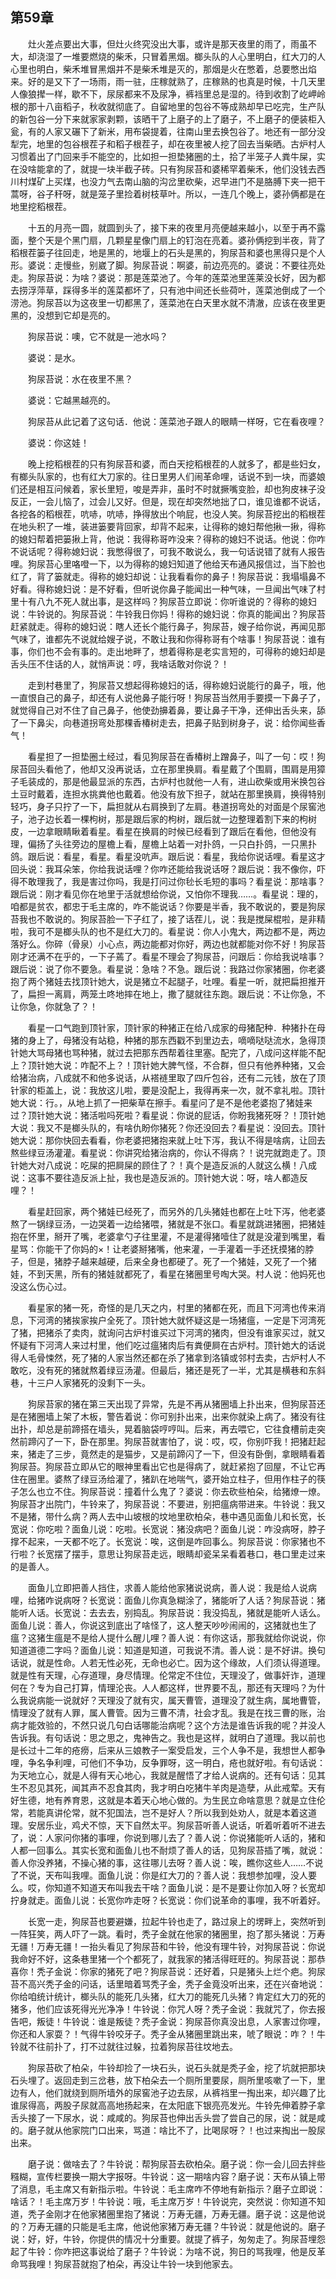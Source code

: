  

## 第59章

　　灶火差点要出大事，但灶火终究没出大事，或许是那天夜里的雨了，雨虽不大，却浇湿了一堆要燃烧的柴禾，只冒着黑烟。榔头队的人心里明白，红大刀的人心里也明白，柴禾堆冒黑烟并不是柴禾堆是灭的，那烟是火在憋着，总要憋出焰来。好的是又下了一场雨，雨一驻，庄稼就熟了，庄稼熟的也真是时候，十几天里人像狼撵一样，歇不下，尿尿都来不及尿净，裤裆里总是湿的。待到收割了屹岬岭根的那十八亩稻子，秋收就彻底了。自留地里的包谷不等成熟却早已吃完，生产队的新包谷一分下来就家家剥颗，该晒干了上磨子的上了磨子，不上磨子的便装柜入瓮，有的人家又碾下了新米，用布袋提着，往南山里去换包谷了。地还有一部分没犁完，地里的包谷根茬子和稻子根茬子，却在夜里被人挖了回去当柴晒。古炉村人习惯着出了门回来手不能空的，比如担一担垫猪圈的土，拾了半笼子人粪牛屎，实在没啥能拿的了，就提一块半截子砖。只有狗尿苔和婆稀罕着柴禾，他们没钱去西川村煤矿上买煤，也没力气去南山脑的沟岔里砍柴，迟早进门不是胳膊下夹一把干蒿呀，谷子秆呀，就是笼子里捡着树枝草叶。所以，一连几个晚上，婆孙俩都是在地里挖稻根茬。

　　十五的月亮一圆，就圆到头了，接下来的夜里月亮便越来越小，以至于再不露面，整个天是个黑门扇，几颗星星像门扇上的钉泡在亮着。婆孙俩挖到半夜，背了稻根茬篓子往回走，地是黑的，地堰上的石头是黑的，狗尿苔和婆也黑得只是个人形。婆说：走慢些，别崴了脚。狗尿苔说：啊婆，前边亮亮的。婆说：不要往亮处走。狗尿苔说：为啥？婆说：那是莲菜池了。今年的莲菜池里莲莱没长好，因为都去捞浮萍草，踩得多半的莲菜都坏了，只有池中间还长些荷叶，莲菜池倒成了一个涝池。狗尿苔以为这夜里一切都黑了，莲菜池在白天里水就不清澈，应该在夜里更黑的，没想到它却是亮的。

　　狗尿苔说：噢，它不就是一池水吗？

　　婆说：是水。

　　狗尿苔说：水在夜里不黑？

　　婆说：它越黑越亮的。

　　狗尿苔从此记着了这句话．他说：莲菜池子跟人的眼睛一样呀，它在看夜哩？

　　婆说：你这娃！

　　晚上挖稻根茬的只有狗尿苔和婆，而白天挖稻根茬的人就多了，都是些妇女，有榔头队家的，也有红大刀家的。往日里男人们闹革命哩，话说不到一块，而婆娘们还是相互问候着，家长里短，唆是弄非，虽时不时就撅嘴变脸，却也狗皮袜子没反正，一会儿恼了，过会儿又好。但是，现在却突然地拙了口，谁见谁都不说话，各挖各的稻根茬，吭哧，吭哧，挣得放出个响屁，也没人笑。狗尿苔挖出的稻根茬在地头积了一堆，装进篓要背回家，却背不起来，让得称的媳妇帮他揪一揪，得称的媳妇帮着把篓揪上背，他说：我得称哥咋没来？得称的媳妇不说话。他说：你咋不说话呢？得称媳妇说：我憋得很了，可我不敢说么，我一句话说错了就有人报告哩。狗尿苔心里咯噔一下，以为得称的媳妇知道了他给天布通风报信过，当下脸也红了，背了篓就走。得称的媳妇却说：让我看看你的鼻子！狗尿苔说：我塌塌鼻不好看。得称媳妇说：是不好看，但听说你鼻子能闻出一种气味，一旦闻出气味了村里十有八九不死人就出事，是这样吗？狗尿苔立即说：你听谁说的？得称的媳妇说：牛铃说的。狗尿苔说：牛铃我日你妈！得称的媳妇说：你真的能闻出？狗尿苔赶紧就走。得称的媳妇说：瞎人还长个能行鼻子，狗尿苔，嫂子给你说，再闻见那气味了，谁都先不说就给嫂子说，不敢让我和你得称哥有个啥事！狗尿苔说：谁有事，你们也不会有事的。走出地畔了，想着得称是老实言短的，可得称的媳妇却是舌头压不住话的人，就悄声说：哼，我啥话敢对你说？！

　　走到村巷里了，狗尿苔又想起得称媳妇的话，得称媳妇说能行的鼻子，哦，他一直恨自己的鼻子，却还有人说他鼻子能行呀！狗尿苔当然用手要摸一下鼻子了，就觉得自己对不住了自己鼻子，他使劲擤着鼻，要让鼻子干净，还伸出舌头来，舔了一下鼻尖，向巷道拐弯处那棵香椿树走去，把鼻子贴到树身子，说：给你闻些香气！

　　看星担了一担垫圈土经过，看见狗尿苔在香椿树上蹭鼻子，叫了一句：哎！狗尿苔回头看他了，他却又没再说话，立在那里换肩。看星戴了个围肩，围肩是用獐子毛装成的，那是他最显派的东西，古炉村也就他一人有，进山砍柴或用米换包谷土豆时戴着，连担水挑粪他也戴着。他没有放下担子，就站在那里换肩，换得特别轻巧，身子只拧了一下，扁担就从右肩换到了左肩。巷道拐弯处的对面是个尿窖池子，池子边长着一棵枸树，那是跟后家的枸树，跟后就一边整理着割下来的枸树皮，一边拿眼睛瞅着看星。看星在换肩的时候已经看到了跟后在看他，但他没有理，偏扬了头往旁边的屋檐上看，屋檐上站着一对扑鸽，一只白扑鸽，一只黑扑鸽。跟后说：看星，看星。看星没吭声。跟后说：看星，我给你说话哩。看星这才回头说：我耳朵笨，你给我说话哩？你咋还能给我说话呀？跟后说：我不像你，吓得不敢理我了，我是害过你吗，我是打问过你毜长毛短的事吗？看星说：那啥事？跟后说：刚才看见你在地里于活就想给你说，又怕你不理我……。看星说：理的，咱都是贫农，都忠于毛主席的，咋不能说话？你要是半香，我不敢说的，要是狗尿苔我也不敢说的。狗尿苔脸一下子红了，接了话茬儿，说：我是搅屎棍啦，是非精啦，我可不是榔头队的也不是红大刀的。看星说：你人小鬼大，两边都不是，两边落好么。你碎（骨泉）小心点，两边能都对你好，两边也就都能对你不好！狗尿苔刚才还满不在乎的，一下子蔫了。看星不理会了狗尿苔，问跟后：你给我说啥事？跟后说：说了你不要急。看星说：急啥？不急。跟后说：我路过你家猪圈，你老婆抱了两个猪娃去找顶针她大，说是猪立不起腿子，吐哩。看星一听，就把扁担推开了，扁担一离肩，两笼土咚地摔在地上，撒了腿就往东跑。跟后说：不让你急，不让你急，你就急了？！

　　看星一口气跑到顶针家，顶针家的种猪正在给八成家的母猪配种．种猪扑在母猪的身上了，母猪没有站稳，种猪的那东西戳不到里边去，嘀嘀哒哒流水，急得顶针她大骂母猪也骂种猪，就过去把那东西帮着往里塞。配完了，八成问这样能不配上？顶针她大说：咋配不上？！顶针她大脾气怪，不合群，但只有他养种猪，又会给猪治病，八成就不和他多说话，从褡裢里取了四斤包谷，还有二元钱，放在了顶针家的柜盖上，说：我放这儿啦，要是没配上，我得再来一次，就不拿礼啦。顶针她大说：行。，从地上抓了一把柴草在擦手。看星问了是不是他老婆抱了猪娃来过？顶针她大说：猪活啦吗死啦？看星说：你说的屁话，你盼我猪死呀？！顶针她大说：我又不是榔头队的，有啥仇盼你猪死？你还没回去？看星说：没回去。顶针她大说：那你快回去看看，你老婆把猪抱来就上吐下泻，我认不得是啥病，让回去熬些绿豆汤灌灌。看星说：你讲究给猪治病的，你认不得病？！说完就跑走了。顶针她大对八成说：吃屎的把屙屎的顾住了？！真个是造反派的人就这么横！八成说：这事不要往造反派上扯，我也是造反派的。顶针她大说：呀，啥人都造反哩？！

　　看星赶回家，两个猪娃已经死了，而另外的几头猪娃也都在上吐下泻，他老婆熬了一锅绿豆汤，一边哭着一边给猪喂，猪就是不张口。看星就跳进猪圈，把猪娃抱在怀里，掰开了嘴，老婆拿勺子往里灌，不是灌得猪噎住了就是没灌到嘴里，看星骂：你能干了你妈的×！让老婆掰猪嘴，他来灌，一手灌着一手还抚摸猪的脖子，但是，猪脖子越来越硬，后来全身也都硬了。死了一个猪娃，又死了一个猪娃，不到天黑，所有的猪娃就都死了，看星在猪圈里号啕大哭。村人说：他妈死也没这么伤心过。

　　看星家的猪一死，奇怪的是几天之内，村里的猪都在死，而且下河湾也传来消息，下河湾的猪挨家挨户全死了。顶针她大就怀疑这是一场猪瘟，一定是下河湾死了猪，把猪杀了卖肉，就询问古炉村谁买过下河湾的猪肉，但没有谁家买过，就又怀疑有下河湾人来过村里，他们吃过瘟猪肉后有粪便屙在古炉村。顶针她大的话说得人毛骨悚然，死了猪的人家当然还都在杀了猪拿到洛镇或邻村去卖，古炉村人不敢吃，没有死的猪就熬着绿豆汤灌。但最后，猪还是死了一半，尤其是横巷和东斜巷，十三户人家猪死的没剩下一头。

　　狗尿苔家的猪在第三天出现了异常，先是不再从猪圈墙上扑出来，但狗尿苔还是在猪圈墙上架了木板，警告着说：你可别扑出来，出来你就染上病了。猪没有往出扑，却总是前蹄搭在墙头，晃着脑袋哼哼叫。后来，再去喂它，它往食槽前走突然前蹄闪了一下，卧在那里。狗尿苔就害怕了，说：哎，哎，你别吓我！把猪赶起来，猪走了三步，竟然走的是猫步，又是前蹄闪了一下，但没有卧倒，拿眼睛看着狗尿苔。狗尿苔立即从它的眼神里看出它也是得病了，就赶紧抱了回屋，不让它再住在圈里。婆熬了绿豆汤给灌了，猪趴在地喘气，婆开始立柱子，但用作柱子的筷子怎么也立不住。狗尿苔说：撞着什么鬼了？婆说：你去砍些柏朵，给猪燎一燎。狗尿苔才出院门，牛铃来了，狗尿苔说：不要进，别把瘟病带进来。牛铃说：我又不是猪，带什么病？两人去中山坡根的坟地里砍柏朵，巷中遇见面鱼儿和长宽，长宽说：你吃啦？面鱼儿说：吃啦。长宽说：猪没病吧？面鱼儿说：咋没病呀，脖子撑不起来，一天都不吃了。长宽说：唉，这倒是咋回事么。狗尿苔说：你家猪也不行啦？长宽摆了摆手，意思让狗尿苔走远，眼睛却瓷呆呆看着巷口，巷口里走过来的是善人。

　　面鱼儿立即把善人挡住，求善人能给他家猪说说病，善人说：我是给人说病哩，给猪咋说病呀？长宽说：面鱼儿你真急糊涂了，猪能听了人话？狗尿苔说：猪能听人话。长宽说：去去去，别捣乱。狗尿苔说：我没捣乱，猪就是能听人话么。面鱼儿说：善人，你说这到底出了啥怪了，这人整天吵吵闹闹的，这猪就也生了瘟？这猪生瘟是不是给人提什么醒儿哩？善人说：有你这话，那我就给你说说，你知道道德二字吗？面鱼儿说：知道是知道，可我说不清。善人说：是不好讲。换句话说，就是性命。人若无性必死，无命也必亡。因为这个缘故，人们须认得道理。就是性有天理，心存道理，身尽情理。伦常定不住位，天理没了，做事奸诈，道理何在？专为自己打算，情理沦丧。人人都这样，世界要不乱，那还有天理吗？为什么我说病能一说就好？天理没了就有灾，属天曹管，道理没了就生病，属地曹管，情理没了就有人罪，属人曹管。因为三曹不清，社会才乱。我是在找三曹的账，治病才能效验的，不然只说几句白话哪能治病呢？这个方法是谁告诉我的呢？并没人告诉我。有句话说：思之思之，鬼神告之。我也是这样，就明白了道理。我以前也是长过十二年的疮痨，后来从三娘教子一案受启发，三个人争不是，我想世人都争哩，争名争利哩，可他们不争功，反争罪呀，这一明白，疮也就好啦。有句话说：为天地立心，就是人得有天心地心，我就是醒悟了才给人说病的。还有句话：见其生不忍见其死，闻其声不忍食其肉，我才明白吃猪牛羊肉是造孽，从此戒荤。天有好生德，地有养育恩，这就是本着天心地心做的。为生民立命啥意思？就是立住伦常，若能真讲伦常，就不犯国法，岂不是好人？所以我到处劝人，就是本着这道理。安居乐业，鸡犬不惊，天下自然太平。狗尿苔听善人说话，听着听着听不进去了，说：人家问你猪的事哩，你说到哪儿去了？善人说：你说猪能听人话的，猪和人都一回事么。其实长宽和面鱼儿也不耐烦了善人的话，见狗尿苔插了嘴，就说：善人你没养猪，不操心猪的事，这往哪儿去呀？善人说：唉，瞧你这些人……不说了不说，天布叫我哩。面鱼儿说：你是红大刀的？善人说：我想参加哩，没人要么。哎，你知道不知道天布叫我去干啥？面鱼儿说：是不是要让你加入呀？长宽却拧身就走。面鱼儿说：长宽你咋走呀？长宽说：你们说革命的事哩，我不听着好。

　　长宽一走，狗尿苔也要避嫌，拉起牛铃也走了，路过泉上的塄畔上，突然听到一阵狂笑，两人吓了一跳。看时，秃子金就在他家的猪圈里，抱了那头猪说：万寿无疆！万寿无疆！一抬头看见了狗尿苔和牛铃，他没有理牛铃，对狗尿苔说：你说我命好不好，这条巷里猪一个个都死了，就我家的猪活得旺旺的。狗尿苔说：那恭喜你！秃子金说：你家的猪死了吧？狗尿苔说：还好着，只是猪头上烂个疤。狗尿苔不高兴秃子金的问话，话里暗着骂秃子金，秃子金竟没听出来，还在兴奋地说：你给咱统计统计，榔头队的能死几头猪，红大刀的能死几头猪？肯定红大刀的死的猪多，他们应该死得光光净净！牛铃说：你咒人呀？秃子金说：我就咒了，你去报告吧，叛徒！牛铃说：谁是叛徒？秃子金说：狗尿苔你真没出息，人家害过你哩，你还和人家耍？！气得牛铃咬牙子。秃子金从猪圈里跳出来，唬了眼说：咋？！牛铃就不往前扑了，打不过就往过躲，拉着狗尿苔往坟地去。

　　狗尿苔砍了柏朵，牛铃却捡了一块石头，说石头就是秃子金，挖了坑就把那块石头埋了。返回走到三岔巷，放下柏朵去一个厕所里要尿，厕所里咳嗽了一下，里边有人，他们就绕到厕所墙外的尿窖池子边去尿，从裤裆里一掏出来，却兴趣了比谁尿得高，两股子尿就高高地扬起来，在太阳底下银亮亮发光。牛铃先伸着脖子拿舌头接了一下尿水，说：咸咸的。狗尿苔也伸出舌头尝了尝自己的尿，说：就是咸的。磨子就从他家院门口出来，骂道：啥比不了，比喝尿呀？！也过来掏出一股尿出来。

　　磨子说：做啥去了？牛铃说：帮狗尿苔去砍柏朵。磨子说：你一会儿回去拌些糨糊，宣传栏要换一期大字报呀。牛铃说：这一期啥内容？磨子说：天布从镇上带了消息，毛主席又有新指示啦。牛铃说：毛主席咋不停地有新指示？磨子立即说：啥话？！毛主席万岁！牛铃说：哦，毛主席万岁！牛铃说完，突然说：你知道不知道，秃子金刚才在他家猪圈里抱了猪说：万寿无疆，万寿无疆。磨子说：这是他说的？万寿无疆的只能是毛主席，他说他家猪万寿无疆？牛铃说：就是他说的。磨子说：好，好，牛铃，你提供的情况十分重要。就提了裤子，匆匆走了。狗尿苔埋怨起了牛铃：你咋把这事说给了磨子？牛铃说：为啥不说，狗日的骂我哩，他是反革命骂我哩！狗尿苔就抱了柏朵，再没让牛铃一块到他家去。